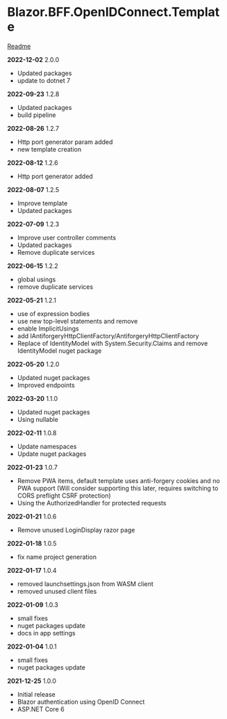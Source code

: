# Blazor.BFF.OpenIDConnect.Template

[Readme](https://github.com/damienbod/Blazor.BFF.OpenIDConnect.Template/blob/main/README.md) 

**2022-12-02** 2.0.0
- Updated packages
- update to dotnet 7

**2022-09-23** 1.2.8
- Updated packages
- build pipeline

**2022-08-26** 1.2.7
- Http port generator param added
- new template creation

**2022-08-12** 1.2.6
- Http port generator added

**2022-08-07** 1.2.5
- Improve template
- Updated packages

**2022-07-09** 1.2.3
- Improve user controller comments
- Updated packages
- Remove duplicate services

**2022-06-15** 1.2.2
- global usings
- remove duplicate services

**2022-05-21** 1.2.1
- use of expression bodies
- use new top-level statements and remove
- enable ImplicitUsings
- add IAntiforgeryHttpClientFactory/AntiforgeryHttpClientFactory
- Replace of IdentityModel with System.Security.Claims and remove IdentityModel nuget package

**2022-05-20** 1.2.0
- Updated nuget packages
- Improved endpoints

**2022-03-20** 1.1.0
- Updated nuget packages
- Using nullable

**2022-02-11** 1.0.8
- Update namespaces
- Update nuget packages

**2022-01-23** 1.0.7
- Remove PWA items, default template uses anti-forgery cookies and no PWA support
  (Will consider supporting this later, requires switching to CORS preflight CSRF protection)
- Using the AuthorizedHandler for protected requests

**2022-01-21** 1.0.6
- Remove unused LoginDisplay razor page

**2022-01-18** 1.0.5
- fix name project generation

**2022-01-17** 1.0.4
- removed launchsettings.json from WASM client
- removed unused client files

**2022-01-09** 1.0.3
- small fixes
- nuget packages update
- docs in app settings

**2022-01-04** 1.0.1
- small fixes
- nuget packages update

**2021-12-25** 1.0.0
- Initial release 
- Blazor authentication using OpenID Connect
- ASP.NET Core 6


